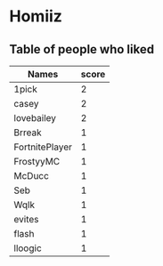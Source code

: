 # Homiiz
## Table of people who liked
Names | score
--- | ---
1pick | 2
casey | 2
lovebailey | 2
Brreak | 1
FortnitePlayer | 1
FrostyyMC | 1
McDucc | 1
Seb | 1
Wqlk | 1
evites | 1
flash | 1
lloogic | 1
